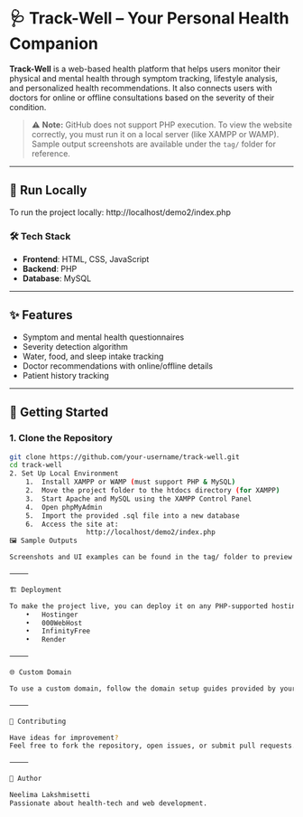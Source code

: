 # 🩺 Track-Well – Your Personal Health Companion

**Track-Well** is a web-based health platform that helps users monitor their physical and mental health through symptom tracking, lifestyle analysis, and personalized health recommendations. It also connects users with doctors for online or offline consultations based on the severity of their condition.

> ⚠️ **Note:** GitHub does not support PHP execution. To view the website correctly, you must run it on a local server (like XAMPP or WAMP). Sample output screenshots are available under the `tag/` folder for reference.

---

## 🔗 Run Locally

To run the project locally: 
http://localhost/demo2/index.php
### 🛠 Tech Stack

- **Frontend**: HTML, CSS, JavaScript  
- **Backend**: PHP  
- **Database**: MySQL  

---

## ✨ Features

- Symptom and mental health questionnaires  
- Severity detection algorithm  
- Water, food, and sleep intake tracking  
- Doctor recommendations with online/offline details  
- Patient history tracking  

---

## 🚀 Getting Started

### **1. Clone the Repository**

```bash
git clone https://github.com/your-username/track-well.git
cd track-well
2. Set Up Local Environment
	1.	Install XAMPP or WAMP (must support PHP & MySQL)
	2.	Move the project folder to the htdocs directory (for XAMPP)
	3.	Start Apache and MySQL using the XAMPP Control Panel
	4.	Open phpMyAdmin
	5.	Import the provided .sql file into a new database
	6.	Access the site at:
                   http://localhost/demo2/index.php
🖼️ Sample Outputs

Screenshots and UI examples can be found in the tag/ folder to preview the expected functionality.

⸻

🏗️ Deployment

To make the project live, you can deploy it on any PHP-supported hosting provider such as:
	•	Hostinger
	•	000WebHost
	•	InfinityFree
	•	Render

⸻

🌐 Custom Domain

To use a custom domain, follow the domain setup guides provided by your hosting service.

⸻

🤝 Contributing

Have ideas for improvement?
Feel free to fork the repository, open issues, or submit pull requests. All contributions are welcome!

⸻

👤 Author

Neelima Lakshmisetti
Passionate about health-tech and web development.
